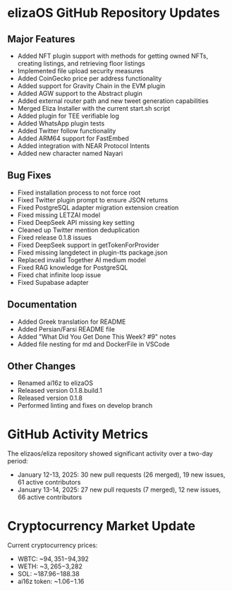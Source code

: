 # elizaOS GitHub Repository Updates

## Major Features
- Added NFT plugin support with methods for getting owned NFTs, creating listings, and retrieving floor listings
- Implemented file upload security measures
- Added CoinGecko price per address functionality
- Added support for Gravity Chain in the EVM plugin
- Added AGW support to the Abstract plugin
- Added external router path and new tweet generation capabilities
- Merged Eliza Installer with the current start.sh script
- Added plugin for TEE verifiable log
- Added WhatsApp plugin tests
- Added Twitter follow functionality
- Added ARM64 support for FastEmbed
- Added integration with NEAR Protocol Intents
- Added new character named Nayari

## Bug Fixes
- Fixed installation process to not force root
- Fixed Twitter plugin prompt to ensure JSON returns
- Fixed PostgreSQL adapter migration extension creation
- Fixed missing LETZAI model
- Fixed DeepSeek API missing key setting
- Cleaned up Twitter mention deduplication
- Fixed release 0.1.8 issues
- Fixed DeepSeek support in getTokenForProvider
- Fixed missing langdetect in plugin-tts package.json
- Replaced invalid Together AI medium model
- Fixed RAG knowledge for PostgreSQL
- Fixed chat infinite loop issue
- Fixed Supabase adapter

## Documentation
- Added Greek translation for README
- Added Persian/Farsi README file
- Added "What Did You Get Done This Week? #9" notes
- Added file nesting for md and DockerFile in VSCode

## Other Changes
- Renamed ai16z to elizaOS
- Released version 0.1.8.build.1
- Released version 0.1.8
- Performed linting and fixes on develop branch

# GitHub Activity Metrics

The elizaos/eliza repository showed significant activity over a two-day period:
- January 12-13, 2025: 30 new pull requests (26 merged), 19 new issues, 61 active contributors
- January 13-14, 2025: 27 new pull requests (7 merged), 12 new issues, 66 active contributors

# Cryptocurrency Market Update

Current cryptocurrency prices:
- WBTC: ~$94,351-$94,392
- WETH: ~$3,265-$3,282
- SOL: ~$187.96-$188.38
- ai16z token: ~$1.06-$1.16